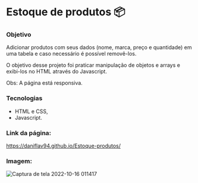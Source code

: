 # Estoque de produtos 📦

### Objetivo

Adicionar produtos com seus dados (nome, marca, preço e quantidade) em uma tabela e caso necessário é possível removê-los. 

O objetivo desse projeto foi praticar manipulação de objetos e arrays e exibi-los no HTML através do Javascript.

Obs: A página está responsiva.

### Tecnologias

- HTML e CSS,
- Javascript.

### Link da página:
https://daniflav94.github.io/Estoque-produtos/


### Imagem:

![Captura de tela 2022-10-16 011417](https://user-images.githubusercontent.com/99519903/196017734-951685a9-c6ad-481f-9648-32099377c572.jpg)

